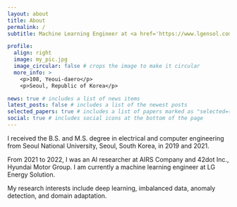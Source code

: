 ```yaml
---
layout: about
title: About
permalink: /
subtitle: Machine Learning Engineer at <a href='https://www.lgensol.com/en/index'>LG Energy Solution</a>. Seoul, Korea.

profile:
  align: right
  image: my_pic.jpg
  image_circular: false # crops the image to make it circular
  more_info: >
    <p>108, Yeoui-daero</p>
    <p>Seoul, Republic of Korea</p>

news: true # includes a list of news items
latest_posts: false # includes a list of the newest posts
selected_papers: true # includes a list of papers marked as "selected={true}"
social: true # includes social icons at the bottom of the page
---
```


I received the B.S. and M.S. degree in electrical and computer engineering from
Seoul National University, Seoul, South Korea, in 2019 and 2021.

From 2021 to 2022, I was an AI researcher at AIRS Company and 42dot Inc.,
Hyundai Motor Group. I am currently a machine learning engineer at LG Energy
Solution.

My research interests include deep learning, imbalanced data, anomaly detection,
and domain adaptation.
